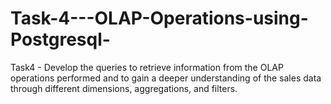 # Task-4---OLAP-Operations-using-Postgresql-
Task4 - Develop the queries to retrieve information from the OLAP operations performed and to gain a deeper understanding of the sales data through different dimensions, aggregations, and filters. 
